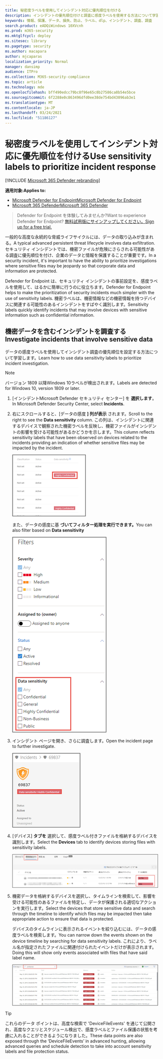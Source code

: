 ```yaml
---
title: 秘密度ラベルを使用してインシデント対応に優先順位を付ける
description: インシデントの優先順位付けと調査に感度ラベルを使用する方法について学習する
keywords: 情報、保護、データ、損失、防止、ラベル、dlp、インシデント、調査、調査
search.product: eADQiWindows 10XVcnh
ms.prod: m365-security
ms.mktglfcycl: deploy
ms.sitesec: library
ms.pagetype: security
ms.author: macapara
author: mjcaparas
localization_priority: Normal
manager: dansimp
audience: ITPro
ms.collection: M365-security-compliance
ms.topic: article
ms.technology: mde
ms.openlocfilehash: bff490edcc79bc8f96e65c8b27586ca8b54e5bce
ms.sourcegitcommit: 6f2288e0c863496dfd0ee38de754bd43096ab3e1
ms.translationtype: MT
ms.contentlocale: ja-JP
ms.lasthandoff: 03/24/2021
ms.locfileid: "51186127"
---
```

# <a name="use-sensitivity-labels-to-prioritize-incident-response"></a><span data-ttu-id="ec7d4-104">秘密度ラベルを使用してインシデント対応に優先順位を付ける</span><span class="sxs-lookup"><span data-stu-id="ec7d4-104">Use sensitivity labels to prioritize incident response</span></span>  

[!INCLUDE [Microsoft 365 Defender rebranding](../../includes/microsoft-defender.md)]

<span data-ttu-id="ec7d4-105">**適用対象:**</span><span class="sxs-lookup"><span data-stu-id="ec7d4-105">**Applies to:**</span></span>
- [<span data-ttu-id="ec7d4-106">Microsoft Defender for Endpoint</span><span class="sxs-lookup"><span data-stu-id="ec7d4-106">Microsoft Defender for Endpoint</span></span>](https://go.microsoft.com/fwlink/p/?linkid=2154037)
- [<span data-ttu-id="ec7d4-107">Microsoft 365 Defender</span><span class="sxs-lookup"><span data-stu-id="ec7d4-107">Microsoft 365 Defender</span></span>](https://go.microsoft.com/fwlink/?linkid=2118804)

> <span data-ttu-id="ec7d4-108">Defender for Endpoint を体験してみませんか?</span><span class="sxs-lookup"><span data-stu-id="ec7d4-108">Want to experience Defender for Endpoint?</span></span> [<span data-ttu-id="ec7d4-109">無料試用版にサインアップしてください。</span><span class="sxs-lookup"><span data-stu-id="ec7d4-109">Sign up for a free trial.</span></span>](https://www.microsoft.com/microsoft-365/windows/microsoft-defender-atp?ocid=docs-wdatp-exposedapis-abovefoldlink) 


<span data-ttu-id="ec7d4-110">一般的な高度な永続的な脅威ライフサイクルには、データの取り込みが含まれる。</span><span class="sxs-lookup"><span data-stu-id="ec7d4-110">A typical advanced persistent threat lifecycle involves data exfiltration.</span></span> <span data-ttu-id="ec7d4-111">セキュリティ インシデントでは、機密ファイルが危険にさらされる可能性がある調査に優先順位を付け、企業のデータと情報を保護することが重要です。</span><span class="sxs-lookup"><span data-stu-id="ec7d4-111">In a security incident, it's important to have the ability to prioritize investigations where sensitive files may be jeopardy so that corporate data and information are protected.</span></span>

<span data-ttu-id="ec7d4-112">Defender for Endpoint は、セキュリティ インシデントの事前設定を、感度ラベルを使用して、はるかに簡単に行うのに役立ちます。</span><span class="sxs-lookup"><span data-stu-id="ec7d4-112">Defender for Endpoint helps to make the prioritization of security incidents much simpler with the use of sensitivity labels.</span></span> <span data-ttu-id="ec7d4-113">機密ラベルは、機密情報などの機密情報を持つデバイスに関連する可能性のあるインシデントをすばやく識別します。</span><span class="sxs-lookup"><span data-stu-id="ec7d4-113">Sensitivity labels quickly identify incidents that may involve devices with sensitive information such as confidential information.</span></span> 

## <a name="investigate-incidents-that-involve-sensitive-data"></a><span data-ttu-id="ec7d4-114">機密データを含むインシデントを調査する</span><span class="sxs-lookup"><span data-stu-id="ec7d4-114">Investigate incidents that involve sensitive data</span></span>
<span data-ttu-id="ec7d4-115">データの感度ラベルを使用してインシデント調査の優先順位を設定する方法について学習します。</span><span class="sxs-lookup"><span data-stu-id="ec7d4-115">Learn how to use data sensitivity labels to prioritize incident investigation.</span></span>

>[!NOTE]
><span data-ttu-id="ec7d4-116">バージョン 1809 以降Windows 10ラベルが検出されます。</span><span class="sxs-lookup"><span data-stu-id="ec7d4-116">Labels are detected for Windows 10, version 1809 or later.</span></span>

1. <span data-ttu-id="ec7d4-117">[インシデントMicrosoft Defender セキュリティ センター] を **選択します**。</span><span class="sxs-lookup"><span data-stu-id="ec7d4-117">In Microsoft Defender Security Center, select **Incidents**.</span></span> 

2. <span data-ttu-id="ec7d4-118">右にスクロールすると、[データの感度 **] 列が表示** されます。</span><span class="sxs-lookup"><span data-stu-id="ec7d4-118">Scroll to the right to see the **Data sensitivity** column.</span></span> <span data-ttu-id="ec7d4-119">この列は、インシデントに関連するデバイスで観察された機密ラベルを反映し、機密ファイルがインシデントの影響を受ける可能性があるかどうかを示します。</span><span class="sxs-lookup"><span data-stu-id="ec7d4-119">This column reflects sensitivity labels that have been observed on devices related to the incidents providing an indication of whether sensitive files may be impacted by the incident.</span></span>

    ![[データの感度] 列の画像](images/data-sensitivity-column.png)

    <span data-ttu-id="ec7d4-121">また、データの感度に基 **づいてフィルター処理を実行できます。**</span><span class="sxs-lookup"><span data-stu-id="ec7d4-121">You can also filter based on **Data sensitivity**</span></span> 

    ![データの感度フィルターの画像](images/data-sensitivity-filter.png)

3. <span data-ttu-id="ec7d4-123">インシデント ページを開き、さらに調査します。</span><span class="sxs-lookup"><span data-stu-id="ec7d4-123">Open the incident page to further investigate.</span></span>

    ![インシデント ページの詳細の画像](images/incident-page.png)

4. <span data-ttu-id="ec7d4-125">[デバイス] **タブを** 選択して、感度ラベル付きファイルを格納するデバイスを識別します。</span><span class="sxs-lookup"><span data-stu-id="ec7d4-125">Select the **Devices** tab to identify devices storing files with sensitivity labels.</span></span>

    ![[デバイス] タブのイメージ](images/investigate-devices-tab.png)
   

5. <span data-ttu-id="ec7d4-127">機密データを格納するデバイスを選択し、タイムラインを検索して、影響を受ける可能性のあるファイルを特定し、データが保護される適切なアクションを実行します。</span><span class="sxs-lookup"><span data-stu-id="ec7d4-127">Select the devices that store sensitive data and search through the timeline to identify which files may be impacted then take appropriate action to ensure that data is protected.</span></span> 

   <span data-ttu-id="ec7d4-128">デバイスのタイムラインに表示されるイベントを絞り込むには、データの感度ラベルを検索します。</span><span class="sxs-lookup"><span data-stu-id="ec7d4-128">You can narrow down the events shown on the device timeline by searching for data sensitivity labels.</span></span> <span data-ttu-id="ec7d4-129">これにより、ラベル名が指定されたファイルに関連付けられたイベントだけが表示されます。</span><span class="sxs-lookup"><span data-stu-id="ec7d4-129">Doing this will show only events associated with files that have said label name.</span></span>

    ![ラベルに基づいて検索結果を絞り込むデバイスタイムラインの画像](images/machine-timeline-labels.png)


>[!TIP]
><span data-ttu-id="ec7d4-131">これらのデータ ポイントは、高度な検索で 'DeviceFileEvents' を通じて公開され、高度なクエリとスケジュール検出で、感度ラベルとファイル保護の状態を考慮に入れることができるようになりました。</span><span class="sxs-lookup"><span data-stu-id="ec7d4-131">These data points are also exposed through the ‘DeviceFileEvents’ in advanced hunting, allowing advanced queries and schedule detection to take into account sensitivity labels and file protection status.</span></span> 
